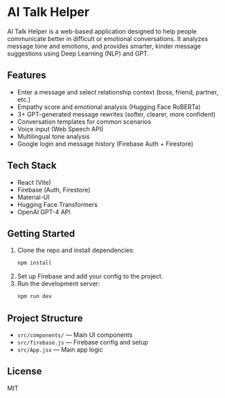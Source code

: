 # AI Talk Helper

AI Talk Helper is a web-based application designed to help people communicate better in difficult or emotional conversations. It analyzes message tone and emotions, and provides smarter, kinder message suggestions using Deep Learning (NLP) and GPT.

## Features

- Enter a message and select relationship context (boss, friend, partner, etc.)
- Empathy score and emotional analysis (Hugging Face RoBERTa)
- 3+ GPT-generated message rewrites (softer, clearer, more confident)
- Conversation templates for common scenarios
- Voice input (Web Speech API)
- Multilingual tone analysis
- Google login and message history (Firebase Auth + Firestore)

## Tech Stack

- React (Vite)
- Firebase (Auth, Firestore)
- Material-UI
- Hugging Face Transformers
- OpenAI GPT-4 API

## Getting Started

1. Clone the repo and install dependencies:
   ```sh
   npm install
   ```
2. Set up Firebase and add your config to the project.
3. Run the development server:
   ```sh
   npm run dev
   ```

## Project Structure

- `src/components/` — Main UI components
- `src/firebase.js` — Firebase config and setup
- `src/App.jsx` — Main app logic

## License

MIT
